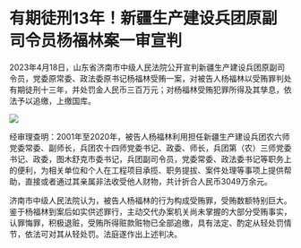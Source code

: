 # 有期徒刑13年！新疆生产建设兵团原副司令员杨福林案一审宣判

2023年4月18日，山东省济南市中级人民法院公开宣判新疆生产建设兵团原副司令员，党委原常委、政法委原书记杨福林受贿一案，对被告人杨福林以受贿罪判处有期徒刑十三年，并处罚金人民币三百万元；对杨福林受贿犯罪所得及其孳息，依法予以追缴，上缴国库。

![](https://inews.gtimg.com/om_bt/O1Dsq345vypsWc_RMueCJhhwJmpASnB8x5TW5fnduvtTgAA/1000)

经审理查明：2001年至2020年，被告人杨福林利用担任新疆生产建设兵团农六师党委常委、副师长，兵团农十四师党委书记、政委、师长，兵团第（农）三师党委书记、政委，图木舒克市委书记，兵团副司令员，党委常委、政法委书记等职务上的便利，为相关单位和个人在工程项目承揽、职务提拔、案件处理等事项上提供帮助，直接或者通过其亲属非法收受他人财物，共计折合人民币3049万余元。

济南市中级人民法院认为，被告人杨福林的行为构成受贿罪，受贿数额特别巨大。鉴于杨福林到案后如实供述罪行，主动交代办案机关尚未掌握的大部分受贿事实，认罪悔罪，积极退赃，受贿所得赃款赃物已全部追缴，具有法定、酌定从轻处罚情节，依法可对其从轻处罚。法庭遂作出上述判决。

